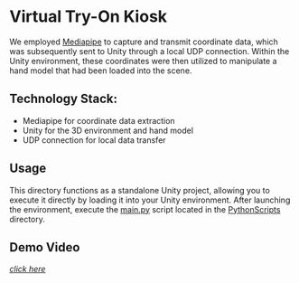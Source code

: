 # Virtual Try-On Kiosk 

We employed [Mediapipe](https://developers.google.com/mediapipe) to capture and transmit coordinate data, which was subsequently sent to Unity through a local UDP connection. Within the Unity environment, these coordinates were then utilized to manipulate a hand model that had been loaded into the scene.

## Technology Stack:

- Mediapipe for coordinate data extraction
- Unity for the 3D environment and hand model
- UDP connection for local data transfer

## Usage
This directory functions as a standalone Unity project, allowing you to execute it directly by loading it into your Unity environment. After launching the environment, execute the [main.py](/Try-On_Kiosk/PythonSripts/main.py) script located in the [PythonScripts](/Try-On_Kiosk/PythonSripts) directory.

## Demo Video
[_click here_](https://www.youtube.com/shorts/NkBH4w60zgU)
